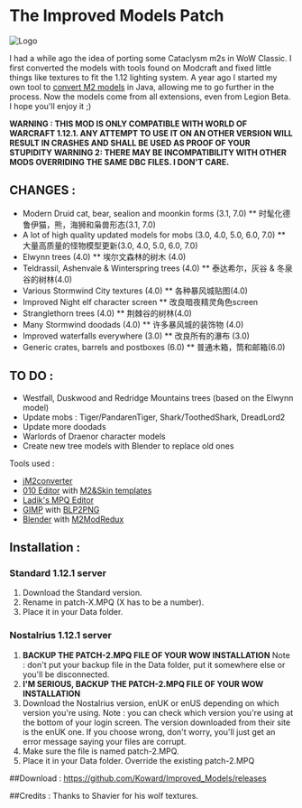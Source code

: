 # The Improved Models Patch

![Logo](http://b.thumbs.redditmedia.com/aetMRPVEDnE3u3qmEA3_n1pp9RsZJ84-u_C9uWBaW6E.png)

I had a while ago the idea of porting some Cataclysm m2s in WoW Classic. I first converted the models with tools found on Modcraft and fixed little things like textures to fit the 1.12 lighting system. 
A year ago I started my own tool to [convert M2 models](http://github.com/Koward/jM2converter) in Java, allowing me to go further in the process.
Now the models come from all extensions, even from Legion Beta.
I hope you'll enjoy it ;)

**WARNING : THIS MOD IS ONLY COMPATIBLE WITH WORLD OF WARCRAFT 1.12.1. ANY ATTEMPT TO USE IT ON AN OTHER VERSION WILL RESULT IN CRASHES AND SHALL BE USED AS PROOF OF YOUR STUPIDITY**
**WARNING 2: THERE MAY BE INCOMPATIBILITY WITH OTHER MODS OVERRIDING THE SAME DBC FILES. I DON'T CARE.**

## CHANGES :
* Modern Druid cat, bear, sealion and moonkin forms (3.1, 7.0)
** 时髦化德鲁伊猫，熊，海狮和枭兽形态(3.1, 7.0)
* A lot of high quality updated models for mobs (3.0, 4.0, 5.0, 6.0, 7.0)
** 大量高质量的怪物模型更新(3.0, 4.0, 5.0, 6.0, 7.0)
* Elwynn trees (4.0)
** 埃尔文森林的树木 (4.0)
* Teldrassil, Ashenvale & Winterspring trees (4.0)
** 泰达希尔，灰谷 & 冬泉谷的树林(4.0)
* Various Stormwind City textures (4.0)
** 各种暴风城贴图(4.0)
* Improved Night elf character screen
** 改良暗夜精灵角色screen
* Stranglethorn trees (4.0)
** 荆棘谷的树林(4.0)
* Many Stormwind doodads (4.0)
** 许多暴风城的装饰物 (4.0)
* Improved waterfalls everywhere (3.0)
** 改良所有的瀑布 (3.0)
* Generic crates, barrels and postboxes (6.0)
** 普通木箱，筒和邮箱(6.0)

## TO DO :
* Westfall, Duskwood and Redridge Mountains trees (based on the Elwynn model)
* Update mobs : Tiger/PandarenTiger, Shark/ToothedShark, DreadLord2
* Update more doodads
* Warlords of Draenor character models
* Create new tree models with Blender to replace old ones

Tools used :
* [jM2converter](http://github.com/Koward/jM2converter)
* [010 Editor](http://www.sweetscape.com/010editor/) with [M2&Skin templates](http://modcraft.superparanoid.de/viewtopic.php?f=59&t=828&hilit=010+templates)
* [Ladik's MPQ Editor](http://www.zezula.net/en/mpq/download.html)
* [GIMP](https://www.gimp.org/) with [BLP2PNG](http://www.wowinterface.com/downloads/info6127-BLP2PNG.html)
* [Blender](https://www.blender.org/) with [M2ModRedux](http://modcraft.superparanoid.de/viewtopic.php?f=59&t=8864)

## Installation :
### Standard 1.12.1 server
1. Download the Standard version.
2. Rename in patch-X.MPQ (X has to be a number).
3. Place it in your Data folder.

### Nostalrius 1.12.1 server
1. **BACKUP THE PATCH-2.MPQ FILE OF YOUR WOW INSTALLATION**
Note : don't put your backup file in the Data folder, put it somewhere else or you'll be disconnected.
2. **I'M SERIOUS, BACKUP THE PATCH-2.MPQ FILE OF YOUR WOW INSTALLATION**
3. Download the Nostalrius version, enUK or enUS depending on which version you're using.
Note : you can check which version you're using at the bottom of your login screen. The version downloaded from their site is the enUK one. 
If you choose wrong, don't worry, you'll just get an error message saying your files are corrupt.
4. Make sure the file is named patch-2.MPQ.
5. Place it in your Data folder. Override the existing patch-2.MPQ

##Download :
https://github.com/Koward/Improved_Models/releases

##Credits :
Thanks to Shavier for his wolf textures.
